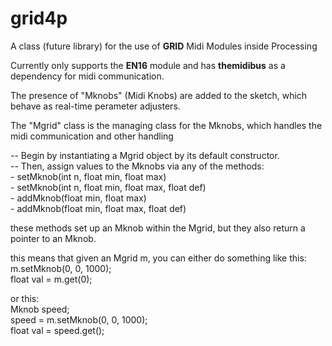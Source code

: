 # grid4p
A class (future library) for the use of <b>GRID</b> Midi Modules inside Processing

Currently only supports the <b>EN16</b> module and has <b>themidibus</b> as a dependency for midi communication. 

The presence of "Mknobs" (Midi Knobs) are added to the sketch, which behave as real-time perameter adjusters. 

The "Mgrid" class is the managing class for the Mknobs, which handles the midi communication and other handling
 
 -- Begin by instantiating a Mgrid object by its default constructor. <br>
 -- Then, assign values to the Mknobs via any of the methods: <br>
    - setMknob(int n, float min, float max)<br>
    - setMknob(int n, float min, float max, float def)<br>
    - addMknob(float min, float max)<br>
    - addMknob(float min, float max, float def)<br>
 
 these methods set up an Mknob within the Mgrid, but they also return a pointer to an Mknob. <br>
 
 this means that given an Mgrid m, you can either do something like this: <br>
   m.setMknob(0, 0, 1000);<br>
   float val = m.get(0);<br>
   
 or this:<br>
   Mknob speed;<br>
   speed = m.setMknob(0, 0, 1000);<br>
   float val = speed.get();<br>
